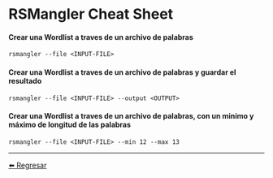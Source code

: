 # RSMangler Cheat Sheet

#### Crear una Wordlist a traves de un archivo de palabras
```
rsmangler --file <INPUT-FILE>
```

#### Crear una Wordlist a traves de un archivo de palabras y guardar el resultado
```
rsmangler --file <INPUT-FILE> --output <OUTPUT>
```

#### Crear una Wordlist a traves de un archivo de palabras, con un minimo y máximo de longitud de las palabras
```
rsmangler --file <INPUT-FILE> --min 12 --max 13
```

---

[:arrow_left: Regresar](https://github.com/m4lal0/cheatsheets)